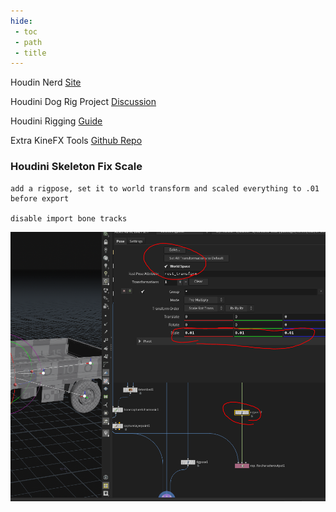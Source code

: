```yaml
---
hide:
 - toc
 - path
 - title
---
```


Houdin Nerd [Site](https://abrupt-scarf-fb8.notion.site/HOUDINI-NERD-bb58e9354c434092abc04e63231745a9)

Houdini Dog Rig Project [Discussion](https://www.sidefx.com/forum/topic/76420/)

Houdini Rigging [Guide](https://www.riggingdojo.com/2020/10/28/sidefx-houdini-18-5-kinefx/)

Extra KineFX Tools [Github Repo](https://github.com/kamilhepner/kinefx_tools)

### Houdini Skeleton Fix Scale
```
add a rigpose, set it to world transform and scaled everything to .01 before export

disable import bone tracks
```
![](assets/skel_scale.png)